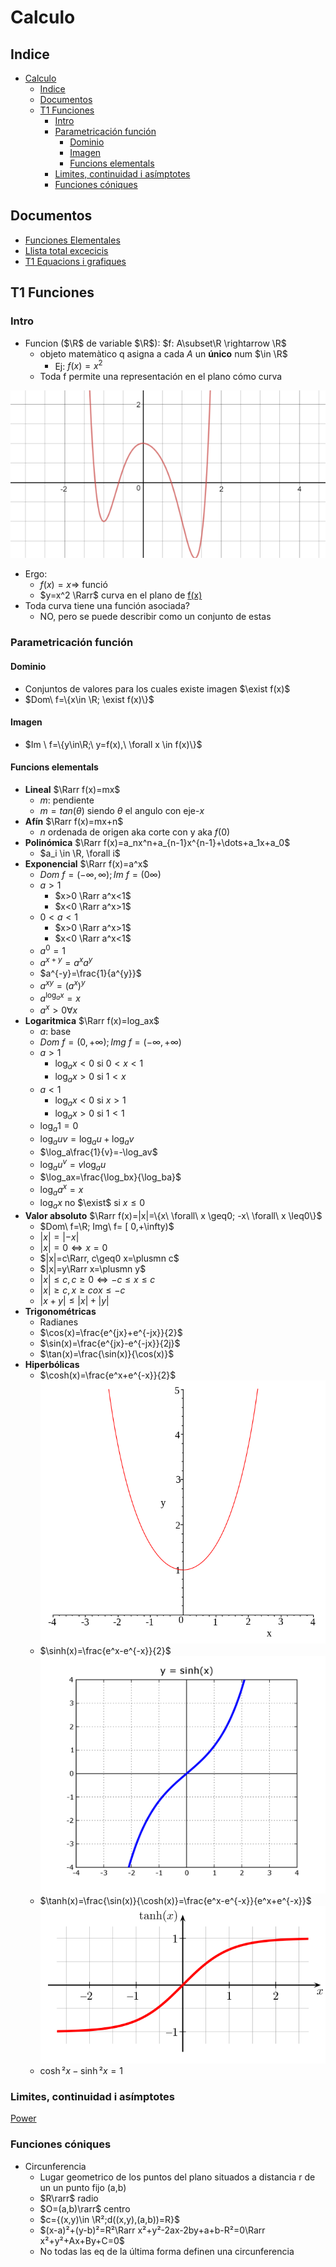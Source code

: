 # Calculo

## Indice

- [Calculo](#calculo)
  - [Indice](#indice)
  - [Documentos](#documentos)
  - [T1 Funciones](#t1-funciones)
    - [Intro](#intro)
    - [Parametricación función](#parametricación-función)
      - [Dominio](#dominio)
      - [Imagen](#imagen)
      - [Funcions elementals](#funcions-elementals)
    - [Limites, continuidad i asímptotes](#limites-continuidad-i-asímptotes)
    - [Funciones cóniques](#funciones-cóniques)

## Documentos

- [Funciones Elementales](Documentos/CALC/Funcions_elementals.pdf)
- [Llista total excecicis](Documentos/CALC/Llista%20total%20exercicis.pdf)
- [T1 Equacions i grafiques](Documentos/CALC/T1_Equacions_i_grafiques-c.pdf)

## T1 Funciones

### Intro

- Funcion ($\R$ de variable $\R$): $f: A\subset\R \rightarrow \R$
  - objeto matemàtico q asigna a cada $A$ un **único** num $\in \R$
    - Ej: $f(x)=x^2$
  - Toda f permite una representación en el plano cómo curva

![curva de una función en el plano](Imagenes/ELTEL/grafica-funcion-continua.png)

- Ergo:
  - $f(x)=x \Rightarrow$ <a name="#funció">funció</a>
  - $y=x^2 \Rarr$ curva en el plano de [f(x)](#función)
- Toda curva tiene una función asociada?
  - NO, pero se puede describir como un conjunto de estas

### Parametricación función

#### Dominio

- Conjuntos de valores para los cuales existe imagen $\exist f(x)$
- $Dom\ f=\{x\in \R; \exist f(x)\}$

#### Imagen

- $Im \ f=\{y\in\R;\ y=f(x),\ \forall x \in f(x)\}$

#### Funcions elementals

- **Lineal** $\Rarr f(x)=mx$
  - $m$: pendiente
  - $m=tan(\theta)$ siendo $\theta$ el angulo con eje-$x$
- **Afín** $\Rarr f(x)=mx+n$
  - $n$ ordenada de origen aka corte con y aka $f(0)$
- **Polinómica** $\Rarr f(x)=a_nx^n+a_{n-1}x^{n-1}+\dots+a_1x+a_0$
  - $a_i \in \R, \forall i$
- **Exponencial** $\Rarr f(x)=a^x$
  - $Dom\ f=(-\infty,\infty);Im\ f=(0\infty)$
  - $a>1$
    - $x>0 \Rarr a^x<1$
    - $x<0 \Rarr a^x>1$
  - $0<a<1$
    - $x>0 \Rarr a^x>1$
    - $x<0 \Rarr a^x<1$
  - $a^0=1$
  - $a^{x+y}=a^xa^y$
  - $a^{-y}=\frac{1}{a^{y}}$
  - $a^{xy}=(a^x)^y$
  - $a^{\log_ax}=x$
  - $a^x>0\forall x$
- **Logaritmica** $\Rarr f(x)=log_ax$
  - $a$: base
  - $Dom\ f=(0,+\infty); Img\ f= (-\infty,+\infty)$
  - $a>1$
    - $\log_ax<0$ si $0<x<1$
    - $\log_ax>0$ si $1<x$
  - $a<1$
    - $\log_ax<0$ si $x>1$
    - $\log_ax>0$ si $1<1$
  - $\log_a1=0$
  - $\log_auv=\log_au+\log_av$
  - $\log_a\frac{1}{v}=-\log_av$
  - $\log_au^v=v\log_au$
  - $\log_ax=\frac{\log_bx}{\log_ba}$
  - $\log_aa^x=x$
  - $\log_ax$ no $\exist$ si $x\leq0$
- **Valor absoluto** $\Rarr f(x)=|x|=\{x\ \forall\ x \geq0; -x\ \forall\ x \leq0\}$
  - $Dom\ f=\R; Img\ f= [ 0,+\infty)$
  - $|x|=|-x|$
  - $|x|=0\iff x=0$
  - $|x|=c\Rarr, c\geq0 x=\plusmn c$
  - $|x|=y\Rarr x=\plusmn y$
  - $|x|\leq c, c\geq 0 \iff -c\leq x\leq c$
  - $|x|\geq c, x\geq c o x\leq -c$
  - $|x+y|\leq|x|+|y|$
- **Trigonométricas**
  - Radianes
  - $\cos(x)=\frac{e^{jx}+e^{-jx}}{2}$
  - $\sin(x)=\frac{e^{jx}-e^{-jx}}{2j}$
  - $\tan(x)=\frac{\sin(x)}{\cos(x)}$
- **Hiperbólicas**
  - $\cosh(x)=\frac{e^x+e^{-x}}{2}$ ![cosh](Imagenes/CALC/Cosh.svg.png)
  - $\sinh(x)=\frac{e^x-e^{-x}}{2}$ ![sinh](Imagenes/CALC/Sinh_plot_real.png)
  - $\tanh(x)=\frac{\sin(x)}{\cosh(x)}=\frac{e^x-e^{-x}}{e^x+e^{-x}}$![tanh](Imagenes/CALC/640px-Hyperbolic_Tangent.svg.png)
  - $\cosh²x-\sinh²x=1$

### Limites, continuidad i asímptotes

[Power](Documentos/CALC/T1_Equacions_i_grafiques-c.pdf)

### Funciones cóniques

- Circunferencia
  - Lugar geometrico de los puntos del plano situados a distancia r de un un punto fijo (a,b)
  - $R\rarr$ radio
  - $O=(a,b)\rarr$ centro
  - $c={(x,y)\in \R²;d((x,y),(a,b))=R}$
  - $(x-a)²+(y-b)²=R²\Rarr x²+y²-2ax-2by+a+b-R²=0\Rarr x²+y²+Ax+By+C=0$
  - No todas las eq de la última forma definen una circunferencia
